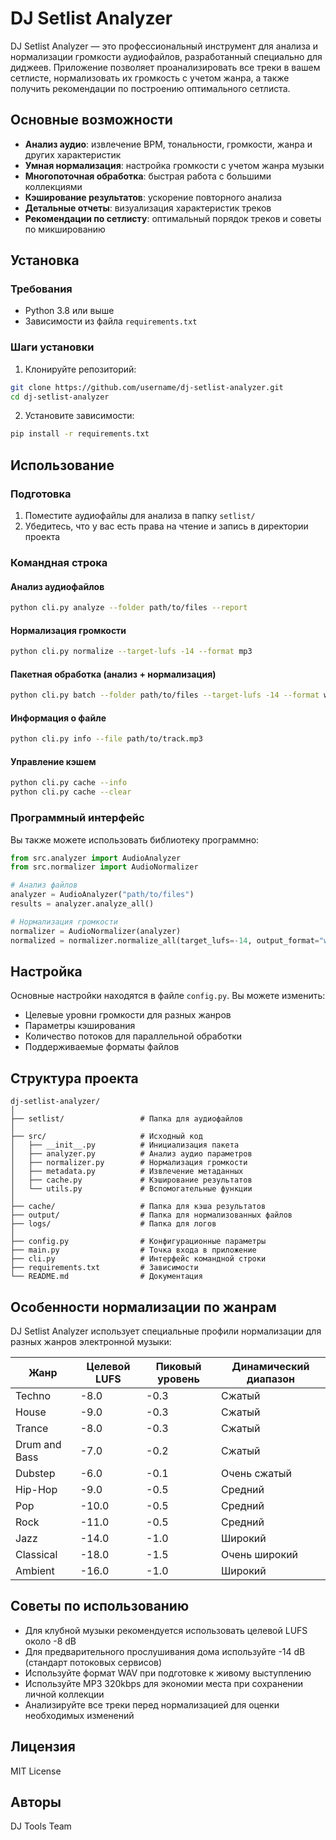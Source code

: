 # DJ Setlist Analyzer

DJ Setlist Analyzer — это профессиональный инструмент для анализа и нормализации громкости аудиофайлов, разработанный специально для диджеев. Приложение позволяет проанализировать все треки в вашем сетлисте, нормализовать их громкость с учетом жанра, а также получить рекомендации по построению оптимального сетлиста.

## Основные возможности

- **Анализ аудио**: извлечение BPM, тональности, громкости, жанра и других характеристик
- **Умная нормализация**: настройка громкости с учетом жанра музыки
- **Многопоточная обработка**: быстрая работа с большими коллекциями
- **Кэширование результатов**: ускорение повторного анализа
- **Детальные отчеты**: визуализация характеристик треков
- **Рекомендации по сетлисту**: оптимальный порядок треков и советы по микшированию

## Установка

### Требования

- Python 3.8 или выше
- Зависимости из файла `requirements.txt`

### Шаги установки

1. Клонируйте репозиторий:
```bash
git clone https://github.com/username/dj-setlist-analyzer.git
cd dj-setlist-analyzer
```

2. Установите зависимости:
```bash
pip install -r requirements.txt
```

## Использование

### Подготовка

1. Поместите аудиофайлы для анализа в папку `setlist/`
2. Убедитесь, что у вас есть права на чтение и запись в директории проекта

### Командная строка

#### Анализ аудиофайлов

```bash
python cli.py analyze --folder path/to/files --report
```

#### Нормализация громкости

```bash
python cli.py normalize --target-lufs -14 --format mp3
```

#### Пакетная обработка (анализ + нормализация)

```bash
python cli.py batch --folder path/to/files --target-lufs -14 --format wav --report
```

#### Информация о файле

```bash
python cli.py info --file path/to/track.mp3
```

#### Управление кэшем

```bash
python cli.py cache --info
python cli.py cache --clear
```

### Программный интерфейс

Вы также можете использовать библиотеку программно:

```python
from src.analyzer import AudioAnalyzer
from src.normalizer import AudioNormalizer

# Анализ файлов
analyzer = AudioAnalyzer("path/to/files")
results = analyzer.analyze_all()

# Нормализация громкости
normalizer = AudioNormalizer(analyzer)
normalized = normalizer.normalize_all(target_lufs=-14, output_format="wav")
```

## Настройка

Основные настройки находятся в файле `config.py`. Вы можете изменить:

- Целевые уровни громкости для разных жанров
- Параметры кэширования
- Количество потоков для параллельной обработки
- Поддерживаемые форматы файлов

## Структура проекта

```
dj-setlist-analyzer/
│
├── setlist/                 # Папка для аудиофайлов
│
├── src/                     # Исходный код
│   ├── __init__.py          # Инициализация пакета
│   ├── analyzer.py          # Анализ аудио параметров
│   ├── normalizer.py        # Нормализация громкости
│   ├── metadata.py          # Извлечение метаданных
│   ├── cache.py             # Кэширование результатов
│   └── utils.py             # Вспомогательные функции
│
├── cache/                   # Папка для кэша результатов
├── output/                  # Папка для нормализованных файлов
├── logs/                    # Папка для логов
│
├── config.py                # Конфигурационные параметры
├── main.py                  # Точка входа в приложение
├── cli.py                   # Интерфейс командной строки
├── requirements.txt         # Зависимости
└── README.md                # Документация
```

## Особенности нормализации по жанрам

DJ Setlist Analyzer использует специальные профили нормализации для разных жанров электронной музыки:

| Жанр | Целевой LUFS | Пиковый уровень | Динамический диапазон |
|------|--------------|-----------------|------------------------|
| Techno | -8.0 | -0.3 | Сжатый |
| House | -9.0 | -0.3 | Сжатый |
| Trance | -8.0 | -0.3 | Сжатый |
| Drum and Bass | -7.0 | -0.2 | Сжатый |
| Dubstep | -6.0 | -0.1 | Очень сжатый |
| Hip-Hop | -9.0 | -0.5 | Средний |
| Pop | -10.0 | -0.5 | Средний |
| Rock | -11.0 | -0.5 | Средний |
| Jazz | -14.0 | -1.0 | Широкий |
| Classical | -18.0 | -1.5 | Очень широкий |
| Ambient | -16.0 | -1.0 | Широкий |

## Советы по использованию

- Для клубной музыки рекомендуется использовать целевой LUFS около -8 dB
- Для предварительного прослушивания дома используйте -14 dB (стандарт потоковых сервисов)
- Используйте формат WAV при подготовке к живому выступлению
- Используйте MP3 320kbps для экономии места при сохранении личной коллекции
- Анализируйте все треки перед нормализацией для оценки необходимых изменений

## Лицензия

MIT License

## Авторы

DJ Tools Team